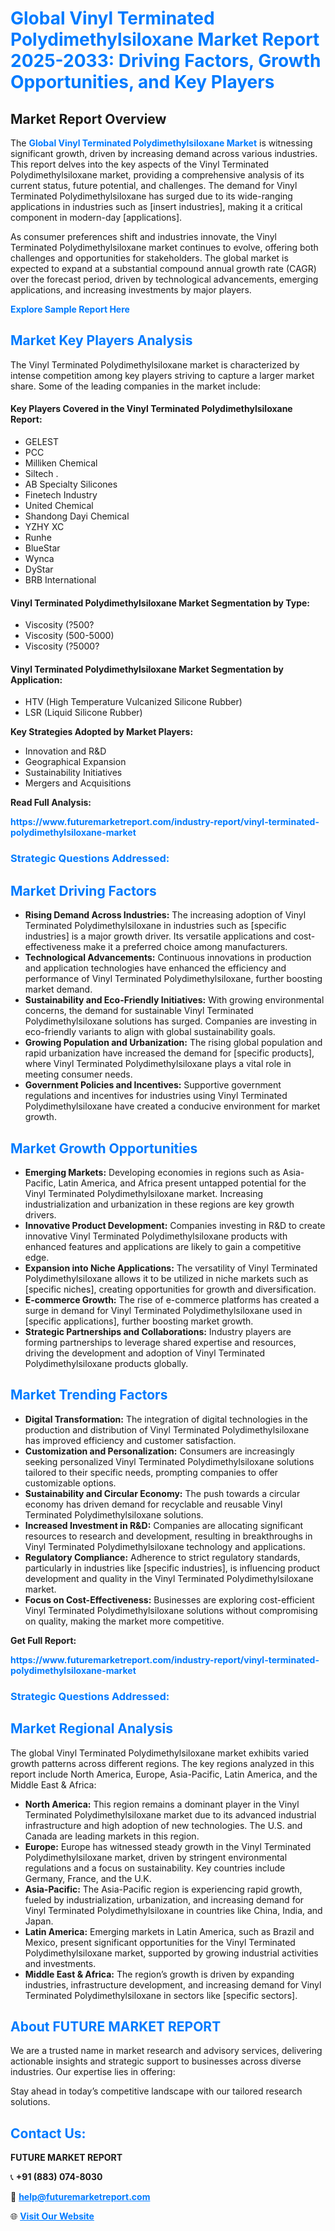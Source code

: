 <h1 style="color: #007BFF;">Global Vinyl Terminated Polydimethylsiloxane Market Report 2025-2033: Driving Factors, Growth Opportunities, and Key Players</h1>

<section id="overview">
<h2>Market Report Overview</h2>
<p>The <a href="https://www.futuremarketreport.com/industry-report/vinyl-terminated-polydimethylsiloxane-market" style="color: #007BFF; text-decoration: none;"><strong>Global Vinyl Terminated Polydimethylsiloxane Market</strong></a> is witnessing significant growth, driven by increasing demand across various industries. This report delves into the key aspects of the Vinyl Terminated Polydimethylsiloxane market, providing a comprehensive analysis of its current status, future potential, and challenges. The demand for Vinyl Terminated Polydimethylsiloxane has surged due to its wide-ranging applications in industries such as [insert industries], making it a critical component in modern-day [applications].</p>
<p>As consumer preferences shift and industries innovate, the Vinyl Terminated Polydimethylsiloxane market continues to evolve, offering both challenges and opportunities for stakeholders. The global market is expected to expand at a substantial compound annual growth rate (CAGR) over the forecast period, driven by technological advancements, emerging applications, and increasing investments by major players.</p>
</section>

<section id="overview">
<p><a href="https://www.futuremarketreport.com/request-sample/reportId=26531" style="color: #007BFF; text-decoration: none;"><strong>Explore Sample Report Here</strong></a></p>
</section>

<section id="key-players">
<h2 style="color: #007BFF;">Market Key Players Analysis</h2>
<p>The Vinyl Terminated Polydimethylsiloxane market is characterized by intense competition among key players striving to capture a larger market share. Some of the leading companies in the market include:</p>
<h4>Key Players Covered in the Vinyl Terminated Polydimethylsiloxane Report:</h4>
<ul><li>GELEST</li><li>PCC</li><li>Milliken Chemical</li><li>Siltech .</li><li>AB Specialty Silicones</li><li>Finetech Industry</li><li>United Chemical</li><li>Shandong Dayi Chemical</li><li>YZHY XC</li><li>Runhe</li><li>BlueStar</li><li>Wynca</li><li>DyStar</li><li>BRB International</li></ul>
<h4>Vinyl Terminated Polydimethylsiloxane Market Segmentation by Type:</h4>
<ul><li>Viscosity (?500?</li><li>Viscosity (500-5000)</li><li>Viscosity (?5000?</li></ul>

<h4>Vinyl Terminated Polydimethylsiloxane Market Segmentation by Application:</h4>
<ul><li>HTV (High Temperature Vulcanized Silicone Rubber)</li><li>LSR (Liquid Silicone Rubber)</li></ul>
<p><strong>Key Strategies Adopted by Market Players:</strong></p>
<ul>
<li>Innovation and R&D</li>
<li>Geographical Expansion</li>
<li>Sustainability Initiatives</li>
<li>Mergers and Acquisitions</li>
</ul>
</section>

<section>
<p><strong>Read Full Analysis: </strong></p><a href="https://www.futuremarketreport.com/industry-report/vinyl-terminated-polydimethylsiloxane-market" style="color: #007BFF; text-decoration: none;"><strong>https://www.futuremarketreport.com/industry-report/vinyl-terminated-polydimethylsiloxane-market</strong></a>
<h3 style="color: #007BFF;">Strategic Questions Addressed:</h3>
</section>

<section id="driving-factors">
<h2 style="color: #007BFF;">Market Driving Factors</h2>
<ul>
<li><strong>Rising Demand Across Industries:</strong> The increasing adoption of Vinyl Terminated Polydimethylsiloxane in industries such as [specific industries] is a major growth driver. Its versatile applications and cost-effectiveness make it a preferred choice among manufacturers.</li>
<li><strong>Technological Advancements:</strong> Continuous innovations in production and application technologies have enhanced the efficiency and performance of Vinyl Terminated Polydimethylsiloxane, further boosting market demand.</li>
<li><strong>Sustainability and Eco-Friendly Initiatives:</strong> With growing environmental concerns, the demand for sustainable Vinyl Terminated Polydimethylsiloxane solutions has surged. Companies are investing in eco-friendly variants to align with global sustainability goals.</li>
<li><strong>Growing Population and Urbanization:</strong> The rising global population and rapid urbanization have increased the demand for [specific products], where Vinyl Terminated Polydimethylsiloxane plays a vital role in meeting consumer needs.</li>
<li><strong>Government Policies and Incentives:</strong> Supportive government regulations and incentives for industries using Vinyl Terminated Polydimethylsiloxane have created a conducive environment for market growth.</li>
</ul>
</section>

<section id="growth-opportunities">
<h2 style="color: #007BFF;">Market Growth Opportunities</h2>
<ul>
<li><strong>Emerging Markets:</strong> Developing economies in regions such as Asia-Pacific, Latin America, and Africa present untapped potential for the Vinyl Terminated Polydimethylsiloxane market. Increasing industrialization and urbanization in these regions are key growth drivers.</li>
<li><strong>Innovative Product Development:</strong> Companies investing in R&D to create innovative Vinyl Terminated Polydimethylsiloxane products with enhanced features and applications are likely to gain a competitive edge.</li>
<li><strong>Expansion into Niche Applications:</strong> The versatility of Vinyl Terminated Polydimethylsiloxane allows it to be utilized in niche markets such as [specific niches], creating opportunities for growth and diversification.</li>
<li><strong>E-commerce Growth:</strong> The rise of e-commerce platforms has created a surge in demand for Vinyl Terminated Polydimethylsiloxane used in [specific applications], further boosting market growth.</li>
<li><strong>Strategic Partnerships and Collaborations:</strong> Industry players are forming partnerships to leverage shared expertise and resources, driving the development and adoption of Vinyl Terminated Polydimethylsiloxane products globally.</li>
</ul>
</section>

<section id="trending-factors">
<h2 style="color: #007BFF;">Market Trending Factors</h2>
<ul>
<li><strong>Digital Transformation:</strong> The integration of digital technologies in the production and distribution of Vinyl Terminated Polydimethylsiloxane has improved efficiency and customer satisfaction.</li>
<li><strong>Customization and Personalization:</strong> Consumers are increasingly seeking personalized Vinyl Terminated Polydimethylsiloxane solutions tailored to their specific needs, prompting companies to offer customizable options.</li>
<li><strong>Sustainability and Circular Economy:</strong> The push towards a circular economy has driven demand for recyclable and reusable Vinyl Terminated Polydimethylsiloxane solutions.</li>
<li><strong>Increased Investment in R&D:</strong> Companies are allocating significant resources to research and development, resulting in breakthroughs in Vinyl Terminated Polydimethylsiloxane technology and applications.</li>
<li><strong>Regulatory Compliance:</strong> Adherence to strict regulatory standards, particularly in industries like [specific industries], is influencing product development and quality in the Vinyl Terminated Polydimethylsiloxane market.</li>
<li><strong>Focus on Cost-Effectiveness:</strong> Businesses are exploring cost-efficient Vinyl Terminated Polydimethylsiloxane solutions without compromising on quality, making the market more competitive.</li>
</ul>
</section>

<section>
<p><strong>Get Full Report: </strong></p><a href="https://www.futuremarketreport.com/industry-report/vinyl-terminated-polydimethylsiloxane-market" style="color: #007BFF; text-decoration: none;"><strong>https://www.futuremarketreport.com/industry-report/vinyl-terminated-polydimethylsiloxane-market</strong></a>
<h3 style="color: #007BFF;">Strategic Questions Addressed:</h3>
</section>


<section id="regional-analysis">
<h2 style="color: #007BFF;">Market Regional Analysis</h2>
<p>The global Vinyl Terminated Polydimethylsiloxane market exhibits varied growth patterns across different regions. The key regions analyzed in this report include North America, Europe, Asia-Pacific, Latin America, and the Middle East & Africa:</p>
<ul>
<li><strong>North America:</strong> This region remains a dominant player in the Vinyl Terminated Polydimethylsiloxane market due to its advanced industrial infrastructure and high adoption of new technologies. The U.S. and Canada are leading markets in this region.</li>
<li><strong>Europe:</strong> Europe has witnessed steady growth in the Vinyl Terminated Polydimethylsiloxane market, driven by stringent environmental regulations and a focus on sustainability. Key countries include Germany, France, and the U.K.</li>
<li><strong>Asia-Pacific:</strong> The Asia-Pacific region is experiencing rapid growth, fueled by industrialization, urbanization, and increasing demand for Vinyl Terminated Polydimethylsiloxane in countries like China, India, and Japan.</li>
<li><strong>Latin America:</strong> Emerging markets in Latin America, such as Brazil and Mexico, present significant opportunities for the Vinyl Terminated Polydimethylsiloxane market, supported by growing industrial activities and investments.</li>
<li><strong>Middle East & Africa:</strong> The region’s growth is driven by expanding industries, infrastructure development, and increasing demand for Vinyl Terminated Polydimethylsiloxane in sectors like [specific sectors].</li>
</ul>
</section>

<footer>
<h2 style="color: #007BFF;">About FUTURE MARKET REPORT</h2>
<p>We are a trusted name in market research and advisory services, delivering actionable insights and strategic support to businesses across diverse industries. Our expertise lies in offering:</p>

<p>Stay ahead in today’s competitive landscape with our tailored research solutions.</p>

<h2 style="color: #007BFF;">Contact Us:</h2>
<p><strong>FUTURE MARKET REPORT</strong></p>
<p>📞 <strong>+91 (883) 074-8030</strong></p>
<p>📧 <strong><a href="mailto:help@futuremarketreport.com" style="color: #007BFF;">help@futuremarketreport.com</a></strong></p>
<p>🌐 <strong><a href="https://www.futuremarketreport.com/" style="color: #007BFF;">Visit Our Website</a></strong></p>
</footer>